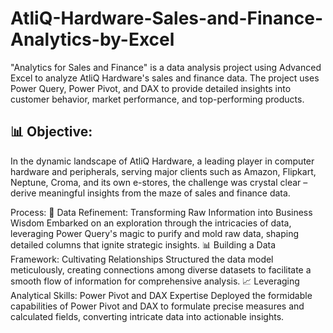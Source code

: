 # AtliQ-Hardware-Sales-and-Finance-Analytics-by-Excel
"Analytics for Sales and Finance" is a data analysis project using Advanced Excel to analyze AtliQ Hardware's sales and finance data. The project uses Power Query, Power Pivot, and DAX to provide detailed insights into customer behavior, market performance, and top-performing products.

## 📊 Objective:
In the dynamic landscape of AtliQ Hardware, a leading player in computer hardware and peripherals, serving major clients such as Amazon, Flipkart, Neptune, Croma, and its own e-stores, the challenge was crystal clear – derive meaningful insights from the maze of sales and finance data.

Process:
🚀 Data Refinement: Transforming Raw Information into Business Wisdom
Embarked on an exploration through the intricacies of data, leveraging Power Query's magic to purify and mold raw data, shaping detailed columns that ignite strategic insights.
📊 Building a Data Framework: Cultivating Relationships
Structured the data model meticulously, creating connections among diverse datasets to facilitate a smooth flow of information for comprehensive analysis.
📈 Leveraging Analytical Skills: Power Pivot and DAX Expertise
Deployed the formidable capabilities of Power Pivot and DAX to formulate precise measures and calculated fields, converting intricate data into actionable insights.
